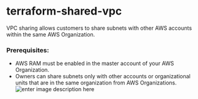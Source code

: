 # terraform-shared-vpc

VPC sharing allows customers to share subnets with other AWS accounts within the same AWS Organization.
### Prerequisites:
 - AWS RAM must be enabled in the master account of your AWS Organization.
 - Owners can share subnets only with other accounts or organizational units that are in the same organization from AWS Organizations.
 ![enter image description here](https://drive.google.com/uc?id=1RbxGix-S1a9OcwNYC4uJingHsGiQSTS7)